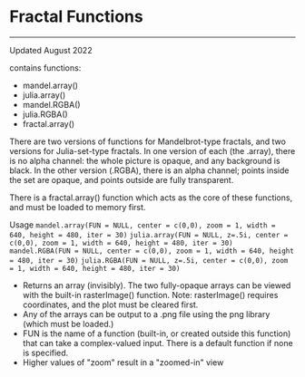 # Fractal Functions
----
Updated August 2022

contains functions:
- mandel.array()
- julia.array()
- mandel.RGBA()
- julia.RGBA()
- fractal.array()

There are two versions of functions for Mandelbrot-type fractals, and two versions for Julia-set-type fractals.
In one version of each (the .array), there is no alpha channel: the whole picture is opaque, and any background is black. In the other version (.RGBA), there is an alpha channel; points inside the set are opaque, and points outside are fully transparent.

There is a fractal.array() function which acts as the core of these functions, and must be loaded to memory first.

Usage
`mandel.array(FUN = NULL, center = c(0,0), zoom = 1, width = 640, height = 480, iter = 30)`
`julia.array(FUN = NULL, z=.5i, center = c(0,0), zoom = 1, width = 640, height = 480, iter = 30)`
`mandel.RGBA(FUN = NULL, center = c(0,0), zoom = 1, width = 640, height = 480, iter = 30)`
`julia.RGBA(FUN = NULL, z=.5i, center = c(0,0), zoom = 1, width = 640, height = 480, iter = 30)`

- Returns an array (invisibly). The two fully-opaque arrays can be viewed with the built-in rasterImage() function. Note: rasterImage() requires coordinates, and the plot must be cleared first.
- Any of the arrays can be output to a .png file using the png library (which must be loaded.)
- FUN is the name of a function (built-in, or created outside this function) that can take a complex-valued input. There is a default function if none is specified.
- Higher values of "zoom" result in a "zoomed-in" view

